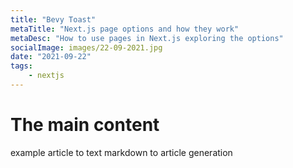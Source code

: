 ```yaml
---
title: "Bevy Toast"
metaTitle: "Next.js page options and how they work"
metaDesc: "How to use pages in Next.js exploring the options"
socialImage: images/22-09-2021.jpg
date: "2021-09-22"
tags:
    - nextjs
---
```


# The main content

example article to text markdown to article generation
